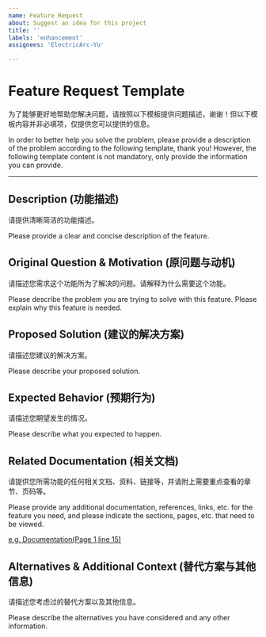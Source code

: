 ```yaml
---
name: Feature Request
about: Suggest an idea for this project
title: ''
labels: 'enhancement'
assignees: 'ElectricArc-Yu'

---
```


# Feature Request Template

为了能够更好地帮助您解决问题，请按照以下模板提供问题描述，谢谢！但以下模板内容并非必填项，仅提供您可以提供的信息。

In order to better help you solve the problem, please provide a description of the problem according to the following template, thank you! However, the following template content is not mandatory, only provide the information you can provide.

---

## Description (功能描述)

请提供清晰简洁的功能描述。

Please provide a clear and concise description of the feature.

## Original Question & Motivation (原问题与动机)

请描述您需求这个功能所为了解决的问题。请解释为什么需要这个功能。

Please describe the problem you are trying to solve with this feature. Please explain why this feature is needed.

## Proposed Solution (建议的解决方案)

请描述您建议的解决方案。

Please describe your proposed solution.

## Expected Behavior (预期行为)

请描述您期望发生的情况。

Please describe what you expected to happen.

## Related Documentation (相关文档)

请提供您所需功能的任何相关文档、资料、链接等，并请附上需要重点查看的章节、页码等。

Please provide any additional documentation, references, links, etc. for the feature you need, and please indicate the sections, pages, etc. that need to be viewed.

[e.g. Documentation(Page 1,line 15)](https://example.com)

## Alternatives & Additional Context (替代方案与其他信息)

请描述您考虑过的替代方案以及其他信息。

Please describe the alternatives you have considered and any other information.